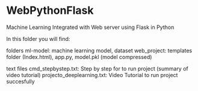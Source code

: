 # WebPythonFlask
Machine Learning Integrated with Web server using Flask in Python

In this folder you will find:

folders
ml-model: machine learning model, dataset 
web_project: templates folder (Index.html), app.py, model.pkl (model compressed)

text files 
cmd_stepbystep.txt: Step by step for to run project (summary of video tutorial) 
projecto_deeplearning.txt: Video Tutorial to run project succesfully
